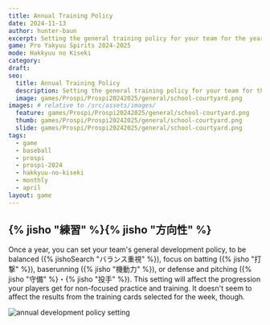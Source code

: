 ```yaml
---
title: Annual Training Policy
date: 2024-11-13
author: hunter-baun
excerpt: Setting the general training policy for your team for the year
game: Pro Yakyuu Spirits 2024-2025
mode: Hakkyuu no Kiseki
category: 
draft: 
seo:
  title: Annual Training Policy
  description: Setting the general training policy for your team for the year
  image: games/Prospi/Prospi20242025/general/school-courtyard.png
images: # relative to /src/assets/images/
  feature: games/Prospi/Prospi20242025/general/school-courtyard.png
  thumb: games/Prospi/Prospi20242025/general/school-courtyard.png
  slide: games/Prospi/Prospi20242025/general/school-courtyard.png
tags:
  - game
  - baseball
  - prospi
  - prospi-2024
  - hakkyuu-no-kiseki
  - monthly
  - april
layout: game
---
```


## {% jisho "練習" %}{% jisho "方向性" %}

Once a year, you can set your team's general development policy, to be balanced ({% jishoSearch "バランス重視" %}), focus on batting ({% jisho "打撃" %}), baserunning ({% jisho "機動力" %}), or defense and pitching ({% jisho "守備" %}・{% jisho "投手" %}). This setting will affect the progression your players get for non-focused practice and training. It doesn't seem to affect the results from the training cards selected for the week, though.

![annual development policy setting](/assets/images/games/Prospi/Prospi20242025/HakkyuNoKiseki/Monthly/April/annual-training-policy/set-annual-training-policy.png)